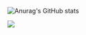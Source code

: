 
          
![Anurag's GitHub stats](https://github-readme-stats.vercel.app/api?username=Diogoxr&show_icons=true&theme=radical)


          


<img src="https://cdn.jsdelivr.net/gh/devicons/devicon@latest/icons/html5/html5-original-wordmark.svg/height:30px" />
          
          
          

